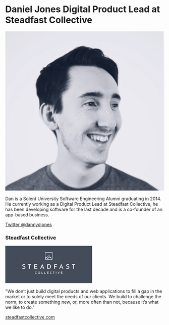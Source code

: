 # Daniel Jones Digital Product Lead at Steadfast Collective

![Daniel Jones](dan-1.jpg)

Dan is a Solent University Software Engineering Alumni graduating in 2014. He currently working as a Digital Product Lead at Steadfast Collective, he has been developing software for the last decade and is a co-founder of an app-based business.

[Twitter @dannydjones](https://twitter.com/dannydjones)


### Steadfast Collective

![Steadfast logo](stead_logo.png)

"We don’t just build digital products and web applications to fill a gap in the market or to solely meet the needs of our clients. We build to challenge the norm, to create something new, or, more often than not, because it’s what we like to do."

[steadfastcollective.com](https://steadfastcollective.com/)